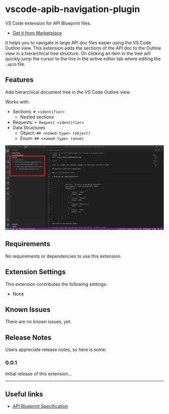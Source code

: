 # vscode-apib-navigation-plugin

VS Code extension for API Blueprint files.

- [Get it from Marketplace](https://marketplace.visualstudio.com/items?itemName=ktothdev.ktoth-apib-navigation)

It helps you to navigate in large API doc files easier using the VS Code Outline view. This extension adds the sections of the API doc to the Outline view in a hierarchical tree structure. On clicking an item in the tree will quickly jump the cursor to the line in the active editor tab where editing the `.apib` file.

## Features

Add hierarchical document tree in the VS Code Outline view.

Works with:

- Sections: `# <identifier>`
  - Nested sections
- Requests: `+ Request <identifier>`
- Data Structures
  - Object: `## <named-type> (object)`
  - Enum: `## <named-type> (enum)`

![Screenshot](https://github.com/tkrisztian95/vscode-apib-navigation-plugin/blob/main/images/screenshot-1.png?raw=true)

## Requirements

No requirements or dependencies to use this extension.

## Extension Settings

This extension contributes the following settings:

* None

## Known Issues

There are no known issues, yet.

## Release Notes

Users appreciate release notes, so here is some:

### 0.0.1

Initial release of this extension...

---

## Useful links

- [API Blueprint Specification](https://apiblueprint.org/documentation/specification.html)

